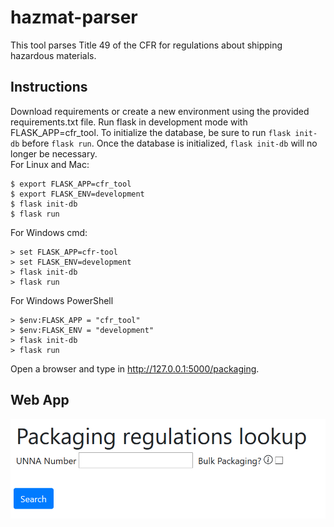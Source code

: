 # hazmat-parser

This tool parses Title 49 of the CFR for regulations about shipping hazardous materials.

## Instructions

Download requirements or create a new environment using the provided requirements.txt file. Run flask in development mode with FLASK_APP=cfr_tool. To initialize the database, be sure to run `flask init-db` before `flask run`. Once the database is initialized, `flask init-db` will no longer be necessary.
<br>
For Linux and Mac:
```
$ export FLASK_APP=cfr_tool
$ export FLASK_ENV=development
$ flask init-db
$ flask run
```
For Windows cmd:
```
> set FLASK_APP=cfr-tool
> set FLASK_ENV=development
> flask init-db
> flask run
```
For Windows PowerShell
```
> $env:FLASK_APP = "cfr_tool"
> $env:FLASK_ENV = "development"
> flask init-db
> flask run
```
Open a browser and type in http://127.0.0.1:5000/packaging.

## Web App

![unna_search](images/unna_search.PNG)
